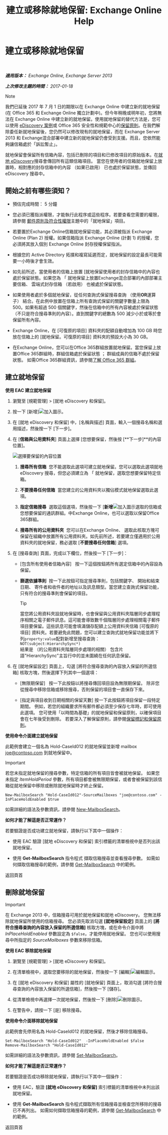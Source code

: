 ﻿---
title: '建立或移除就地保留: Exchange Online Help'
TOCTitle: 建立或移除就地保留
ms:assetid: 9d5d8d37-a053-4830-9cb1-6e1ede25e963
ms:mtpsurl: https://technet.microsoft.com/zh-tw/library/Dd979797(v=EXCHG.150)
ms:contentKeyID: 50473850
ms.date: 05/23/2018
mtps_version: v=EXCHG.150
ms.translationtype: MT
---

# 建立或移除就地保留

 

_**適用版本：** Exchange Online, Exchange Server 2013_

_**上次修改主題的時間：** 2017-01-18_


> [!NOTE]  
> 我們已延後 2017 年 7 月 1 日的期限以在 Exchange Online 中建立新的就地保留 (在 Office 365 和 Exchange Online 獨立計劃中)。但今年稍晚或明年初，您將無法在 Exchange Online 中建立新的就地保留。使用就地保留的替代方法是，您可以使用 <a href="https://go.microsoft.com/fwlink/?linkid=780738">eDiscovery 案例</a>或 Office 365 安全性和規範中心的<a href="https://go.microsoft.com/fwlink/?linkid=827811">保留原則</a>。在我們解除委任新就地保留後，您仍然可以修改現有的就地保留，而在 Exchange Server 2013 和 Exchange混合部署中建立新的就地保留仍會受到支援。而且，您依然能夠讓信箱處於「訴訟暫止」。




就地保留會保留所有信箱內容，包括已刪除的項目和已修改項目的原始版本。在[就地 eDiscovery](in-place-ediscovery-exchange-2013-help.md)搜尋會傳回所有這類信箱項目。 當您在使用者的信箱就地保留上放置時，相對應的封存信箱中的內容 （如果已啟用） 已也處於保留狀態，並傳回 eDiscovery 搜尋中。

## 開始之前有哪些須知？

  - 預估完成時間： 5 分鐘

  - 您必須已獲指派權限，才能執行此程序或這些程序。若要查看您需要的權限，請參閱 [郵件原則及符合性權限](messaging-policy-and-compliance-permissions-exchange-2013-help.md)主題中的「就地保留」項目。

  - 若要置於Exchange Online信箱就地保留功能，其必須被指派 Exchange Online (Plan 2) 授權。如果信箱指派 Exchange Online (計劃 1) 的授權，您必須將其放入個別 Exchange Online 封存授權保留指派。

  - 根據您的 Active Directory 拓撲和複寫延遲而定，就地保留的設定最長可能需要一小時後才會生效。

  - 如先前所述，當使用者的信箱上放置 \[就地保留使用者的封存信箱中的內容也處於保留狀態。如果您為 「 就地保留上放置Exchange混合部署的內部部署主要信箱、 雲端式封存信箱 （若啟用） 也被處於保留狀態。

  - 如果使用者處於多個就地保留，從任何查詢式保留搜尋查詢 （使用**OR**運算子） 結合。在此例中放置在信箱上所有查詢式保留的關鍵字數量上限為 500。如果有超過 500 個關鍵字，然後在信箱中的所有內容被處於保留狀態 （不只是符合搜尋準則的內容）。直到關鍵字的總數為 500 減少小於或等於會保留所有內容。

  - Exchange Online，在 \[可復原的項目\] 資料夾的配額自動增加為 100 GB 時您放在信箱上的 \[就地保留。可復原的項目\] 資料夾的預設大小為 30 GB。

  - 在Exchange Online，您可以在Office 365群組放置就地保留。當您保留上放置Office 365群組時，群組信箱處於保留狀態 ； 群組成員的信箱不處於保留狀態。 如需Office 365群組資訊，請參閱[了解 Office 365 群組](https://go.microsoft.com/fwlink/p/?linkid=724066)。

## 建立就地保留

**使用 EAC 建立就地保留**

1.  瀏覽至 \[規範管理\] \> \[就地 eDiscovery 和保留\]。

2.  按一下 \[新增\]![加入圖示](images/JJ218640.c1e75329-d6d7-4073-a27d-498590bbb558(EXCHG.150).gif "加入圖示")。

3.  在 \[就地 eDiscovery 和保留\] 中，\[名稱與描述\] 頁面，輸入一個搜尋名稱和選用描述，然後按一下 \[下一步\]。

4.  在 \[**信箱與公用資料夾**\] 頁面上選擇 \[您想要保留，然後按 \[**下一步\]**的內容位置\]。
    
    ![選擇要保留的內容位置](images/Dd979797.bbe76c50-a93b-4e5e-acd2-78e0d747ea19(EXCHG.150).png "選擇要保留的內容位置")  
    
    1.  **搜尋所有信箱**  您不能選取此選項可建立就地保留。您可以選取此選項就地 eDiscovery 搜尋，但您必須建立為 「 就地保留，選取您想要保留特定信箱。
    
    2.  **不要搜尋任何信箱**  當您建立的公用資料夾以獨佔模式就地保留選取此選項。
    
    3.  **指定信箱搜尋**  選取這個選項，然後按一下 \[**新增**![加入圖示](images/JJ218640.c1e75329-d6d7-4073-a27d-498590bbb558(EXCHG.150).gif "加入圖示")選取的信箱或您想要保留的通訊群組。中Exchange Online，也可以選取以保留Office 365群組。
    
    4.  **搜尋所有的公用資料夾**  您可以在Exchange Online、 選取此核取方塊可保留在組織中放置所有公用資料夾。如先前所述，若要建立僅適用於公用資料夾的就地保留，務必選取 \[**不要搜尋任何信箱**\] 選項。

5.  在 \[搜尋查詢\] 頁面，完成以下欄位，然後按一下 \[下一步\]：
    
      - \[包含所有使用者信箱內容\]   按一下這個按鈕將所有選定信箱中的內容設為保留。
    
      - **篩選依據準則**  按一下此按鈕可指定搜尋準則，包括關鍵字、 開始和結束日期、 寄件者和收件者的地址以及訊息類型。當您建立查詢式保留功能，只有符合的搜尋準則會保留的項目。
        
        > [!TIP]  
		> 當您將公用資料夾設就地保留時，也會保留與公用資料夾階層同步處理程序相關之電子郵件訊息。這可能會導致數千個階層同步處理相關電子郵件項目要保留。這些訊息可能會填滿儲存配額上公用資料夾信箱 [可復原的項目] 資料夾。若要避免此問題，您可以建立查詢式就地保留功能並將下列<code>property:value</code>配對新增至搜尋查詢：<br />
        > <code>NOT(subject:HierarchySync*)</code><br />
        > 結果是 （的公用資料夾階層同步處理的相關） 包含片語&quot;HierarchySync&quot;主旨行中的並未圍繞在任何訊息保留。


6.  在 \[就地保留設定\] 頁面上，勾選 \[將符合搜尋查詢的內容放入保留的所選信箱\] 核取方塊，然後選擇下列其中一個選項：
    
      - \[無限期保留\]   按一下此按鈕以將搜尋傳回項目設為無限期保留。 除非您從搜尋中移除信箱或移除搜尋，否則保留的項目會一直保存下來。
    
      - \[指定與項目收到日期相關的保留天數\] 按一下此按鈕將項目保留一段特定期間。 例如，若您的組織要求所有郵件都必須至少保存七年時，即可使用此選項。 您可使用「以時間為基礎」的就地保留和保留原則，以確保項目會在七年後受到刪除。 若要深入了解保留原則，請參閱[保留標記和保留原則](retention-tags-and-retention-policies-exchange-2013-help.md)。

**使用命令介面建立就地保留**

此範例會建立一個名為 Hold-CaseId012 的就地保留並新增 mailbox joe@contoso.com 到就地保留中。


> [!IMPORTANT]  
> 若您未指定就地保留的搜尋參數，特定信箱的所有項目皆會被就地保留。 如果您未指定 <em>ItemHoldPeriod</em> 參數，所有項目都會被無限期保留，或者會被保留到該信箱從就地保留中移除或刪除就地保留時才終止保留。




    New-MailboxSearch "Hold-CaseId012"-SourceMailboxes "joe@contoso.com" -InPlaceHoldEnabled $true

如需詳細的語法及參數資訊，請參閱 [New-MailboxSearch](https://technet.microsoft.com/zh-tw/library/dd298064\(v=exchg.150\))。

**如何才能了解這是否正常運作？**

若要驗證是否成功建立就地保留，請執行以下其中一個操作：

  - 使用 EAC 驗證 \[就地 eDiscovery 和保留\] 索引標籤的清單檢視中是否列出該就地保留。

  - 使用 **Get-MailboxSearch** 指令程式 擷取信箱搜尋並查看搜尋參數。 如需如何擷取信箱搜尋的範例，請參閱 [Get-MailboxSearch](https://technet.microsoft.com/zh-tw/library/dd351021\(v=exchg.150\)) 中的範例。

返回頁首

## 刪除就地保留


> [!IMPORTANT]  
> 在 Exchange 2013 中，信箱搜尋可用於就地保留和就地 eDiscovery。 您無法移除就地保留所使用的信箱搜尋。 您必須先取消勾選 <strong>[就地保留設定]</strong> 頁面上的 <strong>[將符合搜尋查詢的內容放入保留的所選信箱]</strong> 核取方塊，或在命令介面中將 <em>InPlaceHoldEnabled</em> 參數設定為 <code>$false</code>，才能停用就地保留。 您也可以使用搜尋中所指定的 <em>SourceMailboxes</em> 參數來移除信箱。




**使用 EAC 移除就地保留**

1.  瀏覽至 \[規範管理\] \> \[就地 eDiscovery 和保留\]。

2.  在清單檢視中，選取您要移除的就地保留，然後按一下 \[編輯\]![編輯圖示](images/JJ218640.6f53ccb2-1f13-4c02-bea0-30690e6ea71d(EXCHG.150).gif "編輯圖示")。

3.  在 \[就地 eDiscovery 和保留\] 屬性的 \[就地保留\] 頁面上，取消勾選 \[將符合搜尋查詢的內容放入保留的所選信箱\]，然後按一下 \[儲存\]。

4.  從清單檢視中再選擇一次就地保留，然後按一下 \[刪除\]![刪除圖示](images/JJ651670.14f639f6-61e8-4418-bbfb-0db14de9d2f5(EXCHG.150).gif "刪除圖示")。

5.  在警告中，請按一下 \[是\] 移除搜尋。

**使用命令介面移除就地保留**

此範例會先停用名為 Hold-CaseId012 的就地保留，然後才移除信箱搜尋。

    Set-MailboxSearch "Hold-CaseId012"  -InPlaceHoldEnabled $false
    Remove-MailboxSearch "Hold-CaseId012"

如需詳細的語法及參數資訊，請參閱 [Set-MailboxSearch](https://technet.microsoft.com/zh-tw/library/dd335145\(v=exchg.150\))。

**如何才能了解這是否正常運作？**

若要驗證是否成功移除就地保留，請執行以下其中一個操作：

  - 使用 EAC，驗證 **\[就地 eDiscovery 和保留\]** 索引標籤的清單檢視中未列出該就地保留。

  - 使用 **Get-MailboxSearch** 指令程式擷取所有信箱搜尋並檢查您所移除的搜尋已不再列出。 如需如何擷取信箱搜尋的範例，請參閱 [Get-MailboxSearch](https://technet.microsoft.com/zh-tw/library/dd351021\(v=exchg.150\)) 中的範例。

返回頁首

